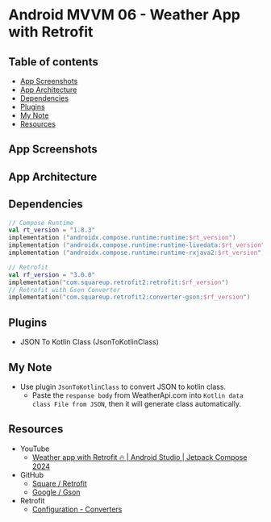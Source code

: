 <!-- omit in toc -->
# Android MVVM 06 - Weather App with Retrofit

<!-- omit in toc -->
## Table of contents

- [App Screenshots](#app-screenshots)
- [App Architecture](#app-architecture)
- [Dependencies](#dependencies)
- [Plugins](#plugins)
- [My Note](#my-note)
- [Resources](#resources)

## App Screenshots

## App Architecture

## Dependencies

```kts
// Compose Runtime
val rt_version = "1.8.3"
implementation ("androidx.compose.runtime:runtime:$rt_version")
implementation ("androidx.compose.runtime:runtime-livedata:$rt_version")
implementation ("androidx.compose.runtime:runtime-rxjava2:$rt_version")

// Retrofit
val rf_version = "3.0.0"
implementation("com.squareup.retrofit2:retrofit:$rf_version")
// Retrofit with Gson Converter
implementation("com.squareup.retrofit2:converter-gson:$rf_version")
```

## Plugins

- JSON To Kotlin Class (JsonToKotlinClass)

## My Note

- Use plugin `JsonToKotlinClass` to convert JSON to kotlin class.
  - Paste the `response body` from WeatherApi.com into
    `Kotlin data class File from JSON`, then it will generate class
    automatically.

## Resources

- YouTube
  - [Weather app with Retrofit 🔥 | Android Studio | Jetpack Compose 2024](https://youtu.be/Kn6vUH1uJT4?si=zUANLk3E7BbhnyKD)
- GitHub
  - [Square / Retrofit](https://github.com/square/retrofit)
  - [Google / Gson](https://github.com/google/gson)
- Retrofit
  - [Configuration - Converters](https://square.github.io/retrofit/configuration/#converters)
